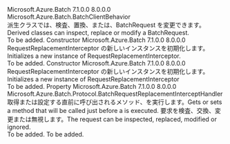 <Type Name="RequestReplacementInterceptor" FullName="Microsoft.Azure.Batch.Protocol.RequestReplacementInterceptor">
  <TypeSignature Language="C#" Value="public class RequestReplacementInterceptor : Microsoft.Azure.Batch.BatchClientBehavior" />
  <TypeSignature Language="ILAsm" Value=".class public auto ansi beforefieldinit RequestReplacementInterceptor extends Microsoft.Azure.Batch.BatchClientBehavior" />
  <TypeSignature Language="DocId" Value="T:Microsoft.Azure.Batch.Protocol.RequestReplacementInterceptor" />
  <TypeSignature Language="VB.NET" Value="Public Class RequestReplacementInterceptor&#xA;Inherits BatchClientBehavior" />
  <TypeSignature Language="F#" Value="type RequestReplacementInterceptor = class&#xA;    inherit BatchClientBehavior" />
  <AssemblyInfo>
    <AssemblyName>Microsoft.Azure.Batch</AssemblyName>
    <AssemblyVersion>7.1.0.0</AssemblyVersion>
    <AssemblyVersion>8.0.0.0</AssemblyVersion>
  </AssemblyInfo>
  <Base>
    <BaseTypeName>Microsoft.Azure.Batch.BatchClientBehavior</BaseTypeName>
  </Base>
  <Interfaces />
  <Docs>
    <summary>
            <span data-ttu-id="816b2-101">派生クラスでは、検査、置換、または、BatchRequest を変更できます。</span><span class="sxs-lookup"><span data-stu-id="816b2-101">Derived classes can inspect, replace or modify a BatchRequest.</span></span>
            </summary>
    <remarks>To be added.</remarks>
  </Docs>
  <Members>
    <Member MemberName=".ctor">
      <MemberSignature Language="C#" Value="public RequestReplacementInterceptor ();" />
      <MemberSignature Language="ILAsm" Value=".method public hidebysig specialname rtspecialname instance void .ctor() cil managed" />
      <MemberSignature Language="DocId" Value="M:Microsoft.Azure.Batch.Protocol.RequestReplacementInterceptor.#ctor" />
      <MemberSignature Language="VB.NET" Value="Public Sub New ()" />
      <MemberType>Constructor</MemberType>
      <AssemblyInfo>
        <AssemblyName>Microsoft.Azure.Batch</AssemblyName>
        <AssemblyVersion>7.1.0.0</AssemblyVersion>
        <AssemblyVersion>8.0.0.0</AssemblyVersion>
      </AssemblyInfo>
      <Parameters />
      <Docs>
        <summary>
            <span data-ttu-id="816b2-102">RequestReplacementInterceptor の新しいインスタンスを初期化します。</span><span class="sxs-lookup"><span data-stu-id="816b2-102">Initializes a new instance of RequestReplacementInterceptor.</span></span>
            </summary>
        <remarks>To be added.</remarks>
      </Docs>
    </Member>
    <Member MemberName=".ctor">
      <MemberSignature Language="C#" Value="public RequestReplacementInterceptor (Microsoft.Azure.Batch.Protocol.BatchRequestReplacementInterceptHandler replacementInterceptor);" />
      <MemberSignature Language="ILAsm" Value=".method public hidebysig specialname rtspecialname instance void .ctor(class Microsoft.Azure.Batch.Protocol.BatchRequestReplacementInterceptHandler replacementInterceptor) cil managed" />
      <MemberSignature Language="DocId" Value="M:Microsoft.Azure.Batch.Protocol.RequestReplacementInterceptor.#ctor(Microsoft.Azure.Batch.Protocol.BatchRequestReplacementInterceptHandler)" />
      <MemberSignature Language="VB.NET" Value="Public Sub New (replacementInterceptor As BatchRequestReplacementInterceptHandler)" />
      <MemberSignature Language="F#" Value="new Microsoft.Azure.Batch.Protocol.RequestReplacementInterceptor : Microsoft.Azure.Batch.Protocol.BatchRequestReplacementInterceptHandler -&gt; Microsoft.Azure.Batch.Protocol.RequestReplacementInterceptor" Usage="new Microsoft.Azure.Batch.Protocol.RequestReplacementInterceptor replacementInterceptor" />
      <MemberType>Constructor</MemberType>
      <AssemblyInfo>
        <AssemblyName>Microsoft.Azure.Batch</AssemblyName>
        <AssemblyVersion>7.1.0.0</AssemblyVersion>
        <AssemblyVersion>8.0.0.0</AssemblyVersion>
      </AssemblyInfo>
      <Parameters>
        <Parameter Name="replacementInterceptor" Type="Microsoft.Azure.Batch.Protocol.BatchRequestReplacementInterceptHandler" />
      </Parameters>
      <Docs>
        <param name="replacementInterceptor"></param>
        <summary>
            <span data-ttu-id="816b2-103">RequestReplacementInterceptor の新しいインスタンスを初期化します。</span><span class="sxs-lookup"><span data-stu-id="816b2-103">Initializes a new instance of RequestReplacementInterceptor</span></span>
            </summary>
        <remarks>To be added.</remarks>
      </Docs>
    </Member>
    <Member MemberName="ReplacementInterceptHandler">
      <MemberSignature Language="C#" Value="public Microsoft.Azure.Batch.Protocol.BatchRequestReplacementInterceptHandler ReplacementInterceptHandler { get; set; }" />
      <MemberSignature Language="ILAsm" Value=".property instance class Microsoft.Azure.Batch.Protocol.BatchRequestReplacementInterceptHandler ReplacementInterceptHandler" />
      <MemberSignature Language="DocId" Value="P:Microsoft.Azure.Batch.Protocol.RequestReplacementInterceptor.ReplacementInterceptHandler" />
      <MemberSignature Language="VB.NET" Value="Public Property ReplacementInterceptHandler As BatchRequestReplacementInterceptHandler" />
      <MemberSignature Language="F#" Value="member this.ReplacementInterceptHandler : Microsoft.Azure.Batch.Protocol.BatchRequestReplacementInterceptHandler with get, set" Usage="Microsoft.Azure.Batch.Protocol.RequestReplacementInterceptor.ReplacementInterceptHandler" />
      <MemberType>Property</MemberType>
      <AssemblyInfo>
        <AssemblyName>Microsoft.Azure.Batch</AssemblyName>
        <AssemblyVersion>7.1.0.0</AssemblyVersion>
        <AssemblyVersion>8.0.0.0</AssemblyVersion>
      </AssemblyInfo>
      <ReturnValue>
        <ReturnType>Microsoft.Azure.Batch.Protocol.BatchRequestReplacementInterceptHandler</ReturnType>
      </ReturnValue>
      <Docs>
        <summary>
            <span data-ttu-id="816b2-104">取得または設定する直前に呼び出されるメソッド、<see cref="T:Microsoft.Azure.Batch.Protocol.IBatchRequest" />を実行します。</span><span class="sxs-lookup"><span data-stu-id="816b2-104">Gets or sets a method that will be called just before a <see cref="T:Microsoft.Azure.Batch.Protocol.IBatchRequest" /> is executed.</span></span>
            <span data-ttu-id="816b2-105">要求を検査、交換、変更または無視します。</span><span class="sxs-lookup"><span data-stu-id="816b2-105">The request can be inspected, replaced, modified or ignored.</span></span>
            </summary>
        <value>To be added.</value>
        <remarks>To be added.</remarks>
      </Docs>
    </Member>
  </Members>
</Type>